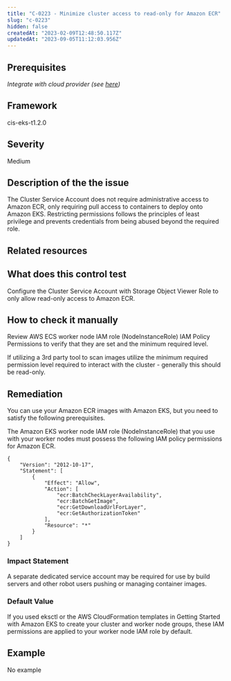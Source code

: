```yaml
---
title: "C-0223 - Minimize cluster access to read-only for Amazon ECR"
slug: "c-0223"
hidden: false
createdAt: "2023-02-09T12:48:50.117Z"
updatedAt: "2023-09-05T11:12:03.956Z"
---
```

## Prerequisites
*Integrate with cloud provider (see [here](https://hub.armosec.io/docs/kubescape-integration-with-cloud-providers))*
## Framework
cis-eks-t1.2.0
## Severity
Medium
## Description of the the issue
The Cluster Service Account does not require administrative access to Amazon ECR, only requiring pull access to containers to deploy onto Amazon EKS. Restricting permissions follows the principles of least privilege and prevents credentials from being abused beyond the required role.
## Related resources

## What does this control test
Configure the Cluster Service Account with Storage Object Viewer Role to only allow read-only access to Amazon ECR.
## How to check it manually
Review AWS ECS worker node IAM role (NodeInstanceRole) IAM Policy Permissions to verify that they are set and the minimum required level.

 If utilizing a 3rd party tool to scan images utilize the minimum required permission level required to interact with the cluster - generally this should be read-only.
## Remediation
You can use your Amazon ECR images with Amazon EKS, but you need to satisfy the following prerequisites.

 The Amazon EKS worker node IAM role (NodeInstanceRole) that you use with your worker nodes must possess the following IAM policy permissions for Amazon ECR.

 
```
{
    "Version": "2012-10-17",
    "Statement": [
        {
            "Effect": "Allow",
            "Action": [
                "ecr:BatchCheckLayerAvailability",
                "ecr:BatchGetImage",
                "ecr:GetDownloadUrlForLayer",
                "ecr:GetAuthorizationToken"
            ],
            "Resource": "*"
        }
    ]
}

```
### Impact Statement
A separate dedicated service account may be required for use by build servers and other robot users pushing or managing container images.
### Default Value
If you used eksctl or the AWS CloudFormation templates in Getting Started with Amazon EKS to create your cluster and worker node groups, these IAM permissions are applied to your worker node IAM role by default.
## Example
No example